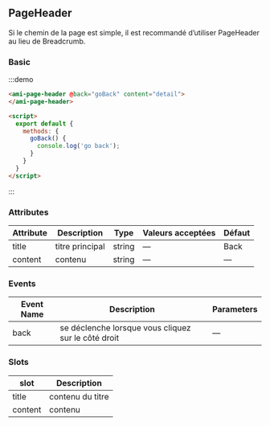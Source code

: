## PageHeader

Si le chemin de la page est simple, il est recommandé d’utiliser PageHeader au lieu de Breadcrumb.

### Basic

:::demo
```html
<ami-page-header @back="goBack" content="detail">
</ami-page-header>

<script>
  export default {
    methods: {
      goBack() {
        console.log('go back');
      }
    }
  }
</script>
```
:::

### Attributes
| Attribute | Description   | Type      | Valeurs acceptées             | Défaut |
|---------- |-------------- |---------- |------------------------------ | ------ |
| title     | titre principal | string  |  —                            | Back   |
| content   | contenu       | string    |  —                            | —      |

### Events
| Event Name | Description   | Parameters |
|----------- |-------------- |----------- |
| back       | se déclenche lorsque vous cliquez sur le côté droit | — |

### Slots
| slot      | Description            |
|---------- | ---------------------- |
| title     | contenu du titre       |
| content   | contenu                |
